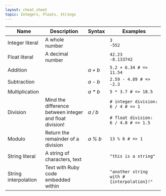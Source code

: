 ```yaml
---
layout: cheat_sheet
topic: Integers, Floats, Strings
---
```


| Name                 | Description                                             | Syntax  | Examples                                                                                       |
| -------------------- | ------------------------------------------------------- | ------- | ---------------------------------------------------------------------------------------------- |
| Integer literal      | A whole number                                          |         | `3` <br> `-552`                                                                                |
| Float literal        | A decimal number                                        |         | `42.23` <br> `-0.133742`                                                                       |
| Addition             |                                                         | _a + b_ | `5.2 + 6.34 # => 11.54`                                                                        |
| Subtraction          |                                                         | _a - b_ | `2.59 - 4.89 # => -2.3`                                                                        |
| Multiplication       |                                                         | _a * b_ | `5 * 3.7 # => 18.5`                                                                            |
| Division             | Mind the difference between integer and float division! | _a / b_ | `# integer division:` <br> `6 / 4 # => 1` <br><br> `# float division:` <br> `6 / 4.0 # => 1.5` |
| Modulo               | Return the remainder of a division                      | _a % b_ | `13 % 6 # => 1`                                                                                |
| String literal       | A string of characters, text                            |         | `"this is a string"`                                                                           |
| String interpolation | Text with Ruby code embedded within                     |         | `"another string with #{interpolation}!"`                                                      |

